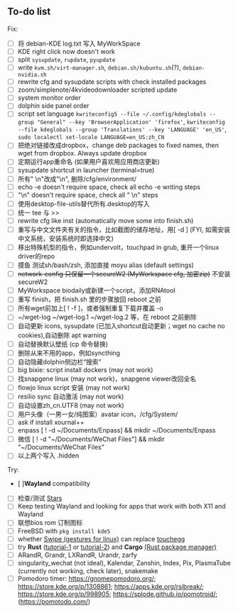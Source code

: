 ## To-do list

Fix: 
- [ ] 将 debian-KDE log.txt 写入 MyWorkSpace
- [ ] KDE right click now doesn't work
- [ ] split ```sysupdate```, ```rupdate```, ```pyupdate```
- [ ] write ```kvm.sh/virt-manager.sh```, ```debian.sh/kubuntu.sh```(?), ```debian-nvidia.sh```
- [ ] rewrite cfg and sysupdate scripts with check installed packages
- [ ] zoom/simplenote/4kvideodownloader scripted update
- [ ] system monitor order
- [ ] dolphin side panel order
- [ ] script set language ```kwriteconfig5 --file ~/.config/kdeglobals --group "General" --key 'BrowserApplication' 'firefox'```, ```kwriteconfig --file kdeglobals --group 'Translations' --key 'LANGUAGE' 'en_US'```, ```sudo localectl set-locale LANGUAGE=en_US:zh_CN```
- [ ] 把绝对链接改成dropbox，change deb packages to fixed names, then wget from dropbox. Always update dropbox
- [ ] 定期运行app重命名 (如果用户喜欢用应用商店更新)
- [ ] sysupdate shortcut in launcher (terminal=true)
- [ ] 所有" \n"改成"\n", 删除/cfg/environment/
- [ ] echo -e doesn't require space, check all echo -e writing steps
- [ ] "\n" doesn't require space, check all " \n" steps
- [ ] 使用desktop-file-utils替代所有.desktop的写入
- [ ] 统一 tee 与 >>
- [ ] rewrite cfg like inst (automatically move some into finish.sh)
- [ ] 重写与中文文件夹有关的指令，比如截图的储存地址，用[ -d ] (FYI, 如需安装中文系统，安装系统时即选择中文)
- [ ] 移出特殊机型的指令，例如undervolt，touchpad in grub, 重开一个linux driver的repo
- [ ] 摸鱼 测试sh/bash/zsh, 添加直接 moyu alias (default settings)
- [ ] ~~network-config 只保留一个secureW2 (MyWorkspace cfg, 加密zip)~~ 不安装secureW2
- [ ] MyWorkspace biodaily或新建一个script，添加RNAtool
- [ ] 重写 finish，把 finish.sh 里的步骤放回 reboot 之前
- [ ] 所有wget前加上[ ! -f ]，或者强制重复下载并覆盖 -o
- [ ] ~/wget-log ~/wget-log.1 ~/wget-log.2 等，在 reboot 之前删除
- [ ] 自动更新 icons, sysupdate (已加入shortcut自动更新；wget no cache no cookies),自动删除 apt warning
- [ ] 自动替换默认壁纸 (cp 命令替换)
- [ ] 删除从来不用的app，例如syncthing
- [ ] 自动隐藏dolphin侧边栏“搜索”
- [ ] big bixie: script install dockers (may not work)
- [ ] 找snapgene linux (may not work)，snapgene viewer改回全名
- [ ] flowjo linux script 安装 (may not work)
- [ ] resilio sync 自动激活 (may not work)
- [ ] 自动设置zh_cn.UTF8 (may not work)
- [ ] 用户头像（一男一女/纯图案）avatar icon，/cfg/System/
- [ ] ask if install xournal++
- [ ] enpass [ ! -d ~/Documents/Enpass] && mkdir ~/Documents/Enpass
- [ ] 微信 [ ! -d "~/Documents/WeChat Files"] && mkdir "~/Documents/WeChat Files"
- [ ] 以上两个写入 .hidden

Try:
- [ ]**Wayland** compatibility
- [ ] 检查/测试 [Stars](https://github.com/chenh19?tab=stars)
- [ ] Keep testing Wayland and looking for apps that work with both X11 and Wayland
- [ ] 联想bios rom 订制图标
- [ ] FreeBSD with ```pkg install kde5```
- [ ] whether [Swipe (gestures for linux)](https://github.com/evuraan/Swipe) can replace [touchegg](https://github.com/JoseExposito/touchegg)
- [ ] try **Rust** ([tutorial-1](https://www.w3cschool.cn/rust/) or [tutorial-2](https://w3schools.cn/rust/)) and **Cargo** [(Rust package manager)](https://doc.rust-lang.org/cargo/)
- [ ] ARandR, Grandr, LXRandR, Urandr, zarfy
- [ ] singularity_wechat (not ideal), Kalendar, Zanshin, Index, Pix, PlasmaTube (currently not working, check later), snakemake
- [ ] Pomodoro timer: https://gnomepomodoro.org/; https://store.kde.org/p/1308861; https://apps.kde.org/rsibreak/; https://store.kde.org/p/998905; https://splode.github.io/pomotroid/; (https://pomotodo.com/)
